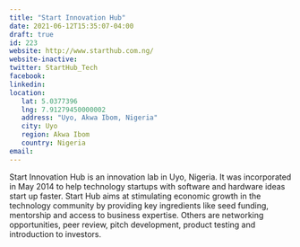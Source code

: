 ```yaml
---
title: "Start Innovation Hub"
date: 2021-06-12T15:35:07-04:00
draft: true
id: 223
website: http://www.starthub.com.ng/
website-inactive: 
twitter: StartHub_Tech
facebook: 
linkedin: 
location: 
   lat: 5.0377396
   lng: 7.91279450000002
   address: "Uyo, Akwa Ibom, Nigeria"
   city: Uyo
   region: Akwa Ibom
   country: Nigeria
email: 
---
```

Start Innovation Hub is an innovation lab in Uyo, Nigeria. It was incorporated in May 2014 to help technology startups with software and hardware ideas start up faster. Start Hub aims at stimulating economic growth in the technology community by providing key ingredients like seed funding, mentorship and access to business expertise. Others are networking opportunities, peer review, pitch development, product testing and introduction to investors. 
